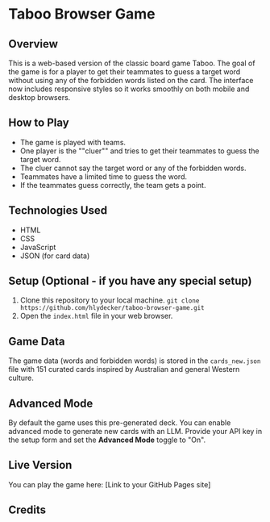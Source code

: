 # Taboo Browser Game

## Overview

This is a web-based version of the classic board game Taboo.  The goal of the game is for a player to get their teammates to guess a target word without using any of the forbidden words listed on the card.  The interface now includes responsive styles so it works smoothly on both mobile and desktop browsers.

## How to Play

* The game is played with teams.
* One player is the ""cluer"" and tries to get their teammates to guess the target word.
* The cluer cannot say the target word or any of the forbidden words.
* Teammates have a limited time to guess the word.
* If the teammates guess correctly, the team gets a point.

## Technologies Used

* HTML
* CSS
* JavaScript
* JSON (for card data)

## Setup (Optional - if you have any special setup)

1.  Clone this repository to your local machine.
    `git clone https://github.com/hlydecker/taboo-browser-game.git`
2.  Open the `index.html` file in your web browser.

## Game Data

The game data (words and forbidden words) is stored in the `cards_new.json` file with 151 curated cards inspired by Australian and general Western culture.

## Advanced Mode

By default the game uses this pre-generated deck. You can enable advanced mode to generate new cards with an LLM. Provide your API key in the setup form and set the **Advanced Mode** toggle to "On".

## Live Version

You can play the game here: [Link to your GitHub Pages site]

## Credits

